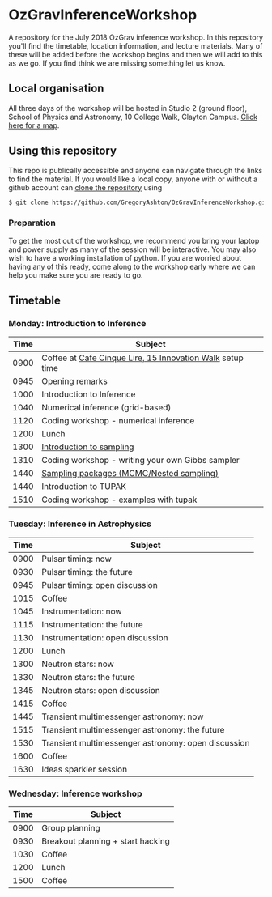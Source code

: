 # OzGravInferenceWorkshop

A repository for the July 2018 OzGrav inference workshop. In this repository you'll find the timetable, location information,
and lecture materials. Many of these will be added before the workshop begins and then we will add to this as we go. If you
find think we are missing something let us know.

## Local organisation

All three days of the workshop will be hosted in Studio 2 (ground floor), School of Physics and Astronomy, 10 College Walk, Clayton Campus.
[Click here for a map](https://goo.gl/maps/Dj62TZ5MG5t).

## Using this repository

This repo is publically accessible and anyone can navigate through the links to find the material. If you would like a
local copy, anyone with or without a github account can
[clone the repository](https://help.github.com/articles/cloning-a-repository/) using 

```bash
$ git clone https://github.com/GregoryAshton/OzGravInferenceWorkshop.git
```

### Preparation

To get the most out of the workshop, we recommend you bring your laptop and power supply as many of the
session will be interactive. You may also wish to have a working installation of python. If you are worried
about having any of this ready, come along to the workshop early where we can help you make sure you are
ready to go.


## Timetable 

### Monday: Introduction to Inference

Time | Subject
---- | ------------------------------------------------
0900 | Coffee at [Cafe Cinque Lire, 15 Innovation Walk](https://goo.gl/maps/TRtzB8GjUzQ2) setup time
0945 | Opening remarks
1000 | Introduction to Inference
1040 | Numerical inference (grid-based)
1120 | Coding workshop - numerical inference
1200 | Lunch
1300 | [Introduction to sampling](/introduction_to_mcmc_and_nested_sampling/introduction-to-sampling.ipynb)
1310 | Coding workshop - writing your own Gibbs sampler
1440 | [Sampling packages (MCMC/Nested sampling)](/introduction_to_mcmc_and_nested_sampling/introduction-to-packaged-samplers.ipynb)
1440 | Introduction to TUPAK
1510 | Coding workshop - examples with tupak

### Tuesday: Inference in Astrophysics

Time | Subject
---- | ------------------------------------------------
0900 | Pulsar timing: now
0930 | Pulsar timing: the future
0945 | Pulsar timing: open discussion
1015 | Coffee
1045 | Instrumentation: now
1115 | Instrumentation: the future
1130 | Instrumentation: open discussion
1200 | Lunch
1300 | Neutron stars: now
1330 | Neutron stars: the future
1345 | Neutron stars: open discussion
1415 | Coffee
1445 | Transient multimessenger astronomy: now
1515 | Transient multimessenger astronomy: the future
1530 | Transient multimessenger astronomy: open discussion
1600 | Coffee
1630 | Ideas sparkler session

### Wednesday: Inference workshop

Time | Subject
---- | ------------------------------------------------
0900 | Group planning
0930 | Breakout planning + start hacking
1030 | Coffee
1200 | Lunch
1500 | Coffee



